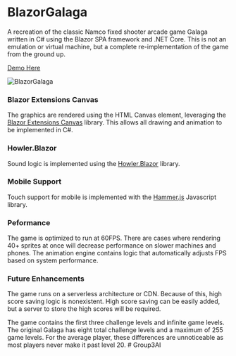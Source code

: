 # BlazorGalaga

A recreation of the classic Namco fixed shooter arcade game Galaga written in C# using the Blazor SPA framework and .NET Core. This is not an emulation or virtual machine, but a complete re-implementation of the game from the ground up.

[Demo Here](https://blazorguy.net/Blazor/BlazorGalaga/)

![BlazorGalaga](/BlazorGalaga/wwwroot/Assets/screenshot.PNG?raw=true "BlazorGalaga")

### Blazor Extensions Canvas

The graphics are rendered using the HTML Canvas element, leveraging the [Blazor Extensions Canvas](https://github.com/BlazorExtensions/Canvas) library. This allows all drawing and animation to be implemented in C#.

### Howler.Blazor

Sound logic is implemented using the [Howler.Blazor](https://github.com/StefH/Howler.Blazor) library.

### Mobile Support

Touch support for mobile is implemented with the [Hammer.js](https://hammerjs.github.io/) Javascript library. 

### Peformance

The game is optimized to run at 60FPS. There are cases where rendering 40+ sprites at once will decrease performance on slower machines and phones. The animation engine contains logic that automatically adjusts FPS based on system performance. 

### Future Enhancements

The game runs on a serverless architecture or CDN. Because of this, high score saving logic is nonexistent. High score saving can be easily added, but a server to store the high scores will be required. 

The game contains the first three challenge levels and infinite game levels. The original Galaga has eight total challenge levels and a maximum of 255 game levels. For the average player, these differences are unnoticeable as most players never make it past level 20.
#   G r o u p 3 A I  
 